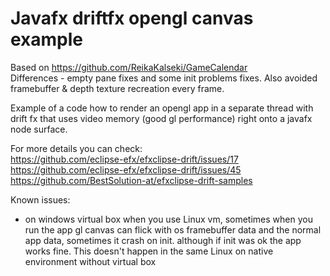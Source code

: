 # Javafx driftfx opengl canvas example
Based on https://github.com/ReikaKalseki/GameCalendar<br/>
Differences - empty pane fixes and some init problems fixes. Also avoided framebuffer & depth texture recreation every frame.

Example of a code how to render an opengl app in a separate thread with drift fx that uses video memory (good gl performance) right onto a javafx node surface.

For more details you can check: <br/>
https://github.com/eclipse-efx/efxclipse-drift/issues/17<br/>
https://github.com/eclipse-efx/efxclipse-drift/issues/45<br/>
https://github.com/BestSolution-at/efxclipse-drift-samples<br/>

Known issues:
* on windows virtual box when you use Linux vm, sometimes when you run the app gl canvas can flick with os framebuffer data and the normal app data, sometimes it crash on init. although if init was ok the app works fine. This doesn't happen in the same Linux on native environment without virtual box
